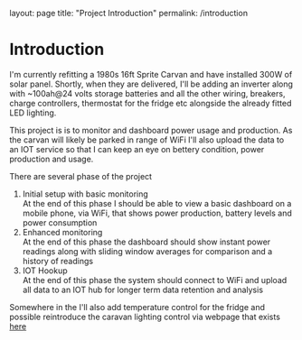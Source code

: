 layout: page
title: "Project Introduction"
permalink: /introduction

# Introduction

I'm currently refitting a 1980s 16ft Sprite Carvan and have installed 300W of solar panel. Shortly, when they are delivered, I'll be adding an inverter along with ~100ah@24 volts storage batteries and all the other wiring, breakers, charge controllers, thermostat for the fridge etc alongside the already fitted LED lighting.

This project is is to monitor and dashboard power usage and production. As the carvan will likely be parked in range of WiFi I'll also upload the data to an IOT service so that I can keep an eye on bettery condition, power production and usage.

There are several phase of the project
1. Initial setup with basic monitoring  
At the end of this phase I should be able to view a basic dashboard on a mobile phone, via WiFi, that shows power production, battery levels and power consumption
1. Enhanced monitoring  
At the end of this phase the dashboard should show instant power readings along with sliding window averages for comparison and a history of readings
1. IOT Hookup  
At the end of this phase the system should connect to WiFi and upload all data to an IOT hub for longer term data retention and analysis


Somewhere in the I'll also add temperature control for the fridge and possible reintroduce the caravan lighting control via webpage that exists [here](https://github.com/ScollyNZ/nz.co.scoltock.caravan/)


